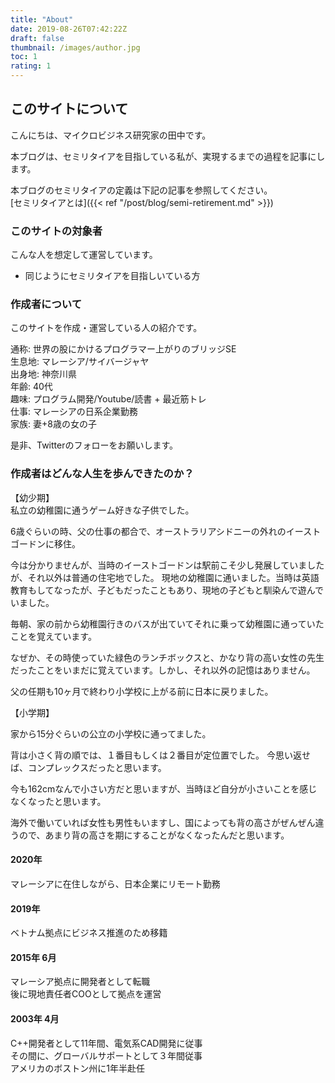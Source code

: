 ```yaml
---
title: "About"
date: 2019-08-26T07:42:22Z
draft: false
thumbnail: /images/author.jpg
toc: 1
rating: 1
---
```


## このサイトについて

こんにちは、マイクロビジネス研究家の田中です。
  
本ブログは、セミリタイアを目指している私が、実現するまでの過程を記事にします。

本ブログのセミリタイアの定義は下記の記事を参照してください。  
[セミリタイアとは]({{< ref "/post/blog/semi-retirement.md" >}}) 

### このサイトの対象者

こんな人を想定して運営しています。  

- 同じようにセミリタイアを目指しいている方

### 作成者について

このサイトを作成・運営している人の紹介です。  

通称: 世界の股にかけるプログラマー上がりのブリッジSE   
生息地: マレーシア/サイバージャヤ  
出身地: 神奈川県  
年齢: 40代  
趣味: プログラム開発/Youtube/読書 + 最近筋トレ  
仕事: マレーシアの日系企業勤務  
家族: 妻+8歳の女の子  

是非、Twitterのフォローをお願いします。 
<a href="https://twitter.com/intent/tweet?url=http%3a%2f%2flocalhost%3a1313%2fpages%2fabout%2f&text=About&tw_p=tweetbutton" title="Twitterでシェア" class="tw" target="_blank" rel="nofollow"><i class="fab fa-twitter" aria-hidden="true"></i></a>
  
### 作成者はどんな人生を歩んできたのか？

【幼少期】  
私立の幼稚園に通うゲーム好きな子供でした。  
  
6歳ぐらいの時、父の仕事の都合で、オーストラリアシドニーの外れのイーストゴードンに移住。  

今は分かりませんが、当時のイーストゴードンは駅前こそ少し発展していましたが、それ以外は普通の住宅地でした。
現地の幼稚園に通いました。当時は英語教育もしてなったが、子どもだったこともあり、現地の子どもと馴染んで遊んでいました。  

毎朝、家の前から幼稚園行きのバスが出ていてそれに乗って幼稚園に通っていたことを覚えています。 

なぜか、その時使っていた緑色のランチボックスと、かなり背の高い女性の先生だったことをいまだに覚えています。しかし、それ以外の記憶はありません。

父の任期も10ヶ月で終わり小学校に上がる前に日本に戻りました。

【小学期】

家から15分ぐらいの公立の小学校に通ってました。  

背は小さく背の順では、１番目もしくは２番目が定位置でした。 今思い返せば、コンプレックスだったと思います。  

今も162cmなんで小さい方だと思いますが、当時ほど自分が小さいことを感じなくなったと思います。  

海外で働いていれば女性も男性もいますし、国によっても背の高さがぜんぜん違うので、あまり背の高さを期にすることがなくなったんだと思います。  

#### 2020年
マレーシアに在住しながら、日本企業にリモート勤務

#### 2019年 
ベトナム拠点にビジネス推進のため移籍  

#### 2015年 6月
マレーシア拠点に開発者として転職  
後に現地責任者COOとして拠点を運営  

#### 2003年 4月
C++開発者として11年間、電気系CAD開発に従事  
その間に、グローバルサポートとして３年間従事  
アメリカのボストン州に1年半赴任  

